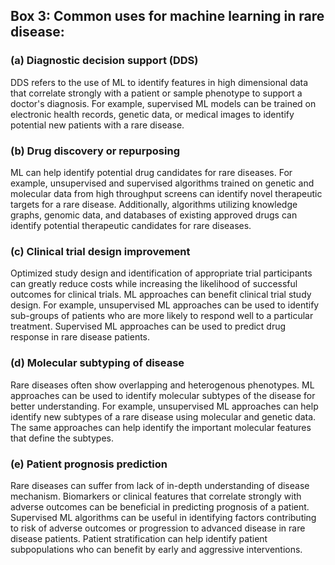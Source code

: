 ## Box 3: Common uses for machine learning in rare disease:

### (a) Diagnostic decision support (DDS)

DDS refers to the use of ML to identify features in high dimensional data that correlate strongly with a patient or sample phenotype to support a doctor's diagnosis. 
For example, supervised ML models can be trained on electronic health records, genetic data, or medical images to identify potential new patients with a rare disease.

### (b) Drug discovery or repurposing 

ML can help identify potential drug candidates for rare diseases. 
For example, unsupervised and supervised algorithms trained on genetic and molecular data from high throughput screens can identify novel therapeutic targets for a rare disease.
Additionally, algorithms utilizing knowledge graphs, genomic data, and databases of existing approved drugs can identify potential therapeutic candidates for rare diseases.

### (c) Clinical trial design improvement

Optimized study design and identification of appropriate trial participants can greatly reduce costs while increasing the likelihood of successful outcomes for clinical trials.
ML approaches can benefit clinical trial study design.
For example, unsupervised ML approaches can be used to identify sub-groups of patients who are more likely to respond well to a particular treatment.
Supervised ML approaches can be used to predict drug response in rare disease patients.

### (d) Molecular subtyping of disease

Rare diseases often show overlapping and heterogenous phenotypes.
ML approaches can be used to identify molecular subtypes of the disease for better understanding. 
For example, unsupervised ML approaches can help identify new subtypes of a rare disease using molecular and genetic data.
The same approaches can help identify the important molecular features that define the subtypes. 

### (e) Patient prognosis prediction

Rare diseases can suffer from lack of in-depth understanding of disease mechanism. 
Biomarkers or clinical features that correlate strongly with adverse outcomes can be beneficial in predicting prognosis of a patient.
Supervised ML algorithms can be useful in identifying factors contributing to risk of adverse outcomes or progression to advanced disease in rare disease patients.
Patient stratification can help identify patient subpopulations who can benefit by early and aggressive interventions. 
